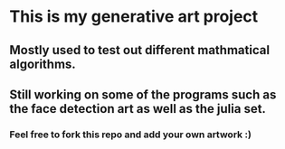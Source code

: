 # This is my generative art project

## Mostly used to test out different mathmatical algorithms.

## Still working on some of the programs such as the face detection art as well as the julia set.

### Feel free to fork this repo and add your own artwork :)
